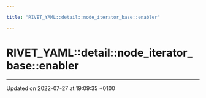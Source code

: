 ```yaml
---

title: "RIVET_YAML::detail::node_iterator_base::enabler"

---
```


# RIVET_YAML::detail::node_iterator_base::enabler





-------------------------------

Updated on 2022-07-27 at 19:09:35 +0100